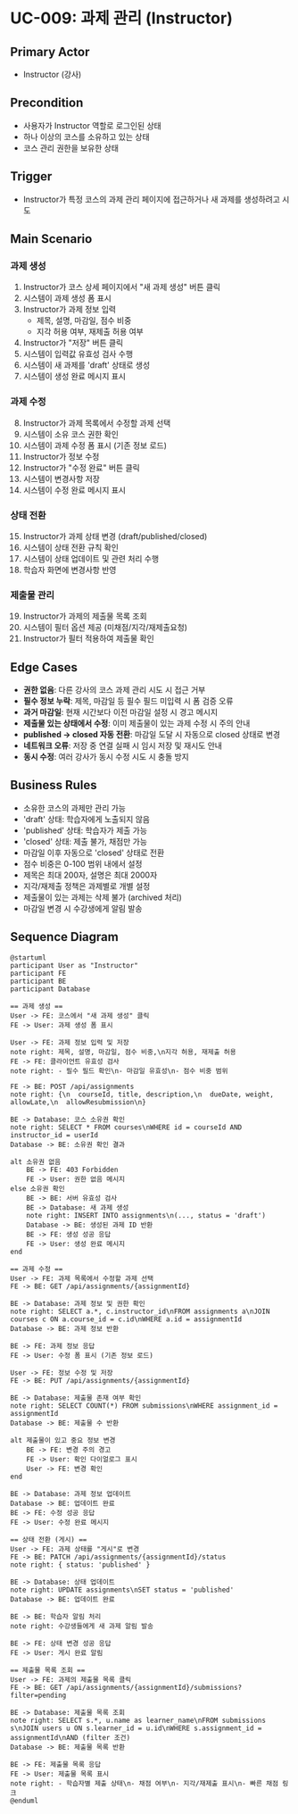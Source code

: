 # UC-009: 과제 관리 (Instructor)

## Primary Actor
- Instructor (강사)

## Precondition
- 사용자가 Instructor 역할로 로그인된 상태
- 하나 이상의 코스를 소유하고 있는 상태
- 코스 관리 권한을 보유한 상태

## Trigger
- Instructor가 특정 코스의 과제 관리 페이지에 접근하거나 새 과제를 생성하려고 시도

## Main Scenario

### 과제 생성
1. Instructor가 코스 상세 페이지에서 "새 과제 생성" 버튼 클릭
2. 시스템이 과제 생성 폼 표시
3. Instructor가 과제 정보 입력
   - 제목, 설명, 마감일, 점수 비중
   - 지각 허용 여부, 재제출 허용 여부
4. Instructor가 "저장" 버튼 클릭
5. 시스템이 입력값 유효성 검사 수행
6. 시스템이 새 과제를 'draft' 상태로 생성
7. 시스템이 생성 완료 메시지 표시

### 과제 수정
8. Instructor가 과제 목록에서 수정할 과제 선택
9. 시스템이 소유 코스 권한 확인
10. 시스템이 과제 수정 폼 표시 (기존 정보 로드)
11. Instructor가 정보 수정
12. Instructor가 "수정 완료" 버튼 클릭
13. 시스템이 변경사항 저장
14. 시스템이 수정 완료 메시지 표시

### 상태 전환
15. Instructor가 과제 상태 변경 (draft/published/closed)
16. 시스템이 상태 전환 규칙 확인
17. 시스템이 상태 업데이트 및 관련 처리 수행
18. 학습자 화면에 변경사항 반영

### 제출물 관리
19. Instructor가 과제의 제출물 목록 조회
20. 시스템이 필터 옵션 제공 (미채점/지각/재제출요청)
21. Instructor가 필터 적용하여 제출물 확인

## Edge Cases

- **권한 없음**: 다른 강사의 코스 과제 관리 시도 시 접근 거부
- **필수 정보 누락**: 제목, 마감일 등 필수 필드 미입력 시 폼 검증 오류
- **과거 마감일**: 현재 시간보다 이전 마감일 설정 시 경고 메시지
- **제출물 있는 상태에서 수정**: 이미 제출물이 있는 과제 수정 시 주의 안내
- **published → closed 자동 전환**: 마감일 도달 시 자동으로 closed 상태로 변경
- **네트워크 오류**: 저장 중 연결 실패 시 임시 저장 및 재시도 안내
- **동시 수정**: 여러 강사가 동시 수정 시도 시 충돌 방지

## Business Rules

- 소유한 코스의 과제만 관리 가능
- 'draft' 상태: 학습자에게 노출되지 않음
- 'published' 상태: 학습자가 제출 가능
- 'closed' 상태: 제출 불가, 채점만 가능
- 마감일 이후 자동으로 'closed' 상태로 전환
- 점수 비중은 0-100 범위 내에서 설정
- 제목은 최대 200자, 설명은 최대 2000자
- 지각/재제출 정책은 과제별로 개별 설정
- 제출물이 있는 과제는 삭제 불가 (archived 처리)
- 마감일 변경 시 수강생에게 알림 발송

## Sequence Diagram

```plantuml
@startuml
participant User as "Instructor"
participant FE
participant BE
participant Database

== 과제 생성 ==
User -> FE: 코스에서 "새 과제 생성" 클릭
FE -> User: 과제 생성 폼 표시

User -> FE: 과제 정보 입력 및 저장
note right: 제목, 설명, 마감일, 점수 비중,\n지각 허용, 재제출 허용
FE -> FE: 클라이언트 유효성 검사
note right: - 필수 필드 확인\n- 마감일 유효성\n- 점수 비중 범위

FE -> BE: POST /api/assignments
note right: {\n  courseId, title, description,\n  dueDate, weight, allowLate,\n  allowResubmission\n}

BE -> Database: 코스 소유권 확인
note right: SELECT * FROM courses\nWHERE id = courseId AND instructor_id = userId
Database -> BE: 소유권 확인 결과

alt 소유권 없음
    BE -> FE: 403 Forbidden
    FE -> User: 권한 없음 메시지
else 소유권 확인
    BE -> BE: 서버 유효성 검사
    BE -> Database: 새 과제 생성
    note right: INSERT INTO assignments\n(..., status = 'draft')
    Database -> BE: 생성된 과제 ID 반환
    BE -> FE: 생성 성공 응답
    FE -> User: 생성 완료 메시지
end

== 과제 수정 ==
User -> FE: 과제 목록에서 수정할 과제 선택
FE -> BE: GET /api/assignments/{assignmentId}

BE -> Database: 과제 정보 및 권한 확인
note right: SELECT a.*, c.instructor_id\nFROM assignments a\nJOIN courses c ON a.course_id = c.id\nWHERE a.id = assignmentId
Database -> BE: 과제 정보 반환

BE -> FE: 과제 정보 응답
FE -> User: 수정 폼 표시 (기존 정보 로드)

User -> FE: 정보 수정 및 저장
FE -> BE: PUT /api/assignments/{assignmentId}

BE -> Database: 제출물 존재 여부 확인
note right: SELECT COUNT(*) FROM submissions\nWHERE assignment_id = assignmentId
Database -> BE: 제출물 수 반환

alt 제출물이 있고 중요 정보 변경
    BE -> FE: 변경 주의 경고
    FE -> User: 확인 다이얼로그 표시
    User -> FE: 변경 확인
end

BE -> Database: 과제 정보 업데이트
Database -> BE: 업데이트 완료
BE -> FE: 수정 성공 응답
FE -> User: 수정 완료 메시지

== 상태 전환 (게시) ==
User -> FE: 과제 상태를 "게시"로 변경
FE -> BE: PATCH /api/assignments/{assignmentId}/status
note right: { status: 'published' }

BE -> Database: 상태 업데이트
note right: UPDATE assignments\nSET status = 'published'
Database -> BE: 업데이트 완료

BE -> BE: 학습자 알림 처리
note right: 수강생들에게 새 과제 알림 발송

BE -> FE: 상태 변경 성공 응답
FE -> User: 게시 완료 알림

== 제출물 목록 조회 ==
User -> FE: 과제의 제출물 목록 클릭
FE -> BE: GET /api/assignments/{assignmentId}/submissions?filter=pending

BE -> Database: 제출물 목록 조회
note right: SELECT s.*, u.name as learner_name\nFROM submissions s\nJOIN users u ON s.learner_id = u.id\nWHERE s.assignment_id = assignmentId\nAND (filter 조건)
Database -> BE: 제출물 목록 반환

BE -> FE: 제출물 목록 응답
FE -> User: 제출물 목록 표시
note right: - 학습자별 제출 상태\n- 채점 여부\n- 지각/재제출 표시\n- 빠른 채점 링크
@enduml
```
